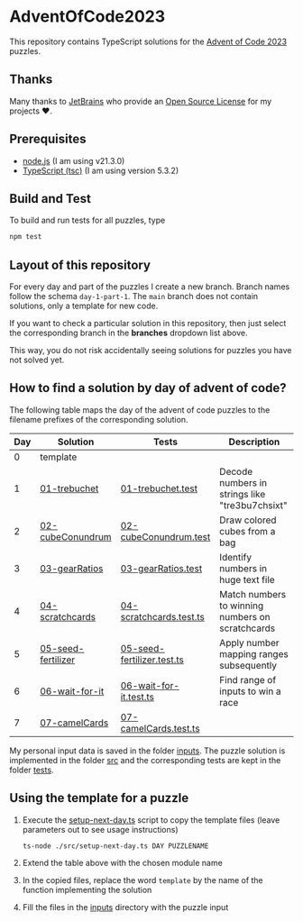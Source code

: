# AdventOfCode2023

This repository contains TypeScript solutions for the [Advent of Code 2023](https://adventofcode.com/2023/) puzzles.

## Thanks

Many thanks to [JetBrains](https://www.jetbrains.com/?from=generator-kata-net-core) who provide
an [Open Source License](https://www.jetbrains.com/community/opensource/) for my projects ❤️.

## Prerequisites

- [node.js](https://nodejs.org/) (I am using v21.3.0)
- [TypeScript (tsc)](https://www.typescriptlang.org/) (I am using version 5.3.2)

## Build and Test

To build and run tests for all puzzles, type

```sh
npm test
```

## Layout of this repository

For every day and part of the puzzles I create a new branch. Branch names follow the schema `day-1-part-1`. The `main` branch does not contain solutions, only a template for new code.

If you want to check a particular solution in this repository, then just select the corresponding branch in the **branches** dropdown list above.

This way, you do not risk accidentally seeing solutions for puzzles you have not solved yet.

## How to find a solution by day of advent of code?

The following table maps the day of the advent of code puzzles to the filename prefixes of the corresponding solution.

| Day | Solution                                          | Tests                                                            | Description                                      |
|-----|---------------------------------------------------|------------------------------------------------------------------|--------------------------------------------------|
| 0   | template                                          |                                                                  |                                                  |
| 1   | [01-trebuchet](./src/01-trebuchet.ts)             | [01-trebuchet.test](./tests/01-trebuchet.test.ts)                | Decode numbers in strings like "tre3bu7chsixt"   |
| 2   | [02-cubeConundrum](./src/02-cubeConundrum.ts)     | [02-cubeConundrum.test](./tests/02-cubeConundrum.test.ts)        | Draw colored cubes from a bag                    |
| 3   | [03-gearRatios](./src/03-gearRatios.ts)           | [03-gearRatios.test](./tests/03-gearRatios.test.ts)              | Identify numbers in huge text file               |
| 4   | [04-scratchcards](./src/04-scratchcards.ts)       | [04-scratchcards.test.ts](./tests/04-scratchcards.test.ts)       | Match numbers to winning numbers on scratchcards |
| 5   | [05-seed-fertilizer](./src/05-seed-fertilizer.ts) | [05-seed-fertilizer.test.ts](./tests/05-seed-fertilizer.test.ts) | Apply number mapping ranges subsequently         |
| 6   | [06-wait-for-it](./src/06-wait-for-it.ts)         | [06-wait-for-it.test.ts](./tests/06-wait-for-it.test.ts)         | Find range of inputs to win a race               |
| 7   | [07-camelCards](./src/07-camelCards.ts)           | [07-camelCards.test.ts](./tests/07-camelCards.test.ts)           |                                                  |

My personal input data is saved in the folder [inputs](./inputs). The puzzle solution is implemented in the folder [src](./src) and the corresponding tests are kept in the folder [tests](./tests).

## Using the template for a puzzle

1. Execute the [setup-next-day.ts](./src/setup-next-day.ts) script to copy the template files (leave parameters out to see usage instructions)

   ```
   ts-node ./src/setup-next-day.ts DAY PUZZLENAME
   ```

2. Extend the table above with the chosen module name
3. In the copied files, replace the word `template` by the name of the function implementing the solution
4. Fill the files in the [inputs](./inputs) directory with the puzzle input
